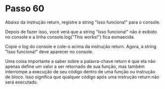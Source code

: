 # Passo 60

Abaixo da instrução return, registre a string "Isso funciona!" para o console.

Depois de fazer isso, você verá que a string “Isso funciona!” não é exibido no console e a linha console.log("This works!") fica esmaecida.

Copie o log do console e cole-o acima da instrução return. Agora, a string "Isso funciona!" deve aparecer no console.

Uma coisa importante a saber sobre a palavra-chave return é que ela não apenas define um valor a ser retornado de sua função, mas também interrompe a execução de seu código dentro de uma função ou instrução de bloco. Isso significa que qualquer código após uma instrução return não será executado.